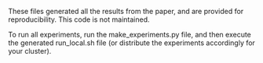 These files generated all the results from the paper, and are provided for reproducibility. This code is not maintained.

To run all experiments, run the make_experiments.py file, and then execute the generated run_local.sh file (or distribute the experiments accordingly for your cluster).





